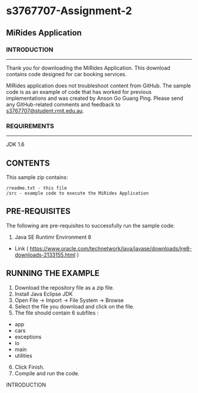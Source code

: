 # s3767707-Assignment-2

## MiRides Application

### INTRODUCTION
------------

Thank you for downloading the MiRides Application. This download contains code designed for car booking services.

MiRides application does not troubleshoot content from GitHub. The sample code is as an example of code that has worked for previous implementations and was created by Anson Go Guang Ping. Please send any GitHub-related comments and feedback to s3767707@student.rmit.edu.au.

### REQUIREMENTS
------------

JDK 1.6 

CONTENTS
--------

This sample zip contains:

    /readme.txt - this file
    /src - example code to execute the MiRides Application
    
PRE-REQUISITES
--------------

The following are pre-requisites to successfully run the sample code:

1. Java SE Runtimr Environment 8
-   Link ( https://www.oracle.com/technetwork/java/javase/downloads/jre8-downloads-2133155.html )
    
    
RUNNING THE EXAMPLE
-------------------
 
1. Download the repository file as a zip file.
2. Install Java Eclipse JDK
3. Open File -> Import -> File System -> Browse 
4. Select the file you download and click on the file.
5. The file should contain 6 subfiles :
-   app
-   cars
-   exceptions
-   io
-   main
-   utilities
6. Click Finish.
7. Compile and run the code.

INTRODUCTION


